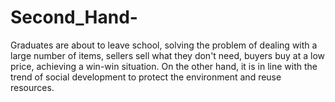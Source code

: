 # Second_Hand-
Graduates are about to leave school, solving the problem of dealing with a large number of items, sellers sell what they don't need, buyers buy at a low price, achieving a win-win situation. On the other hand, it is in line with the trend of social development to protect the environment and reuse resources.
